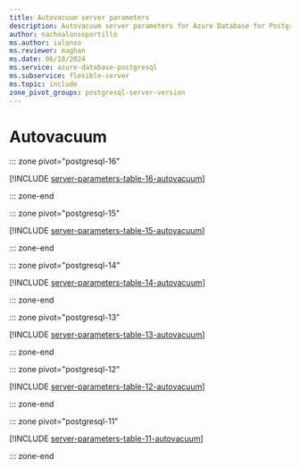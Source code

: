 ```yaml
---
title: Autovacuum server parameters
description: Autovacuum server parameters for Azure Database for PostgreSQL - Flexible Server.
author: nachoalonsoportillo
ms.author: ialonso
ms.reviewer: maghan
ms.date: 06/18/2024
ms.service: azure-database-postgresql
ms.subservice: flexible-server
ms.topic: include
zone_pivot_groups: postgresql-server-version
---
```

# Autovacuum


::: zone pivot="postgresql-16"

[!INCLUDE [server-parameters-table-16-autovacuum](./includes/server-parameters-table-16-autovacuum.md)]

::: zone-end


::: zone pivot="postgresql-15"

[!INCLUDE [server-parameters-table-15-autovacuum](./includes/server-parameters-table-15-autovacuum.md)]

::: zone-end


::: zone pivot="postgresql-14"

[!INCLUDE [server-parameters-table-14-autovacuum](./includes/server-parameters-table-14-autovacuum.md)]

::: zone-end


::: zone pivot="postgresql-13"

[!INCLUDE [server-parameters-table-13-autovacuum](./includes/server-parameters-table-13-autovacuum.md)]

::: zone-end


::: zone pivot="postgresql-12"

[!INCLUDE [server-parameters-table-12-autovacuum](./includes/server-parameters-table-12-autovacuum.md)]

::: zone-end


::: zone pivot="postgresql-11"

[!INCLUDE [server-parameters-table-11-autovacuum](./includes/server-parameters-table-11-autovacuum.md)]

::: zone-end


